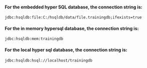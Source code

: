 
#### For the embedded hyper SQL database, the connection string is:

```
jdbc:hsqldb:file:C:/hsqldb/data/file.trainingdb;ifexists=true
```

#### For the in memory hypersql database, the connection string is:

```
jdbc:hsqldb:mem:trainingdb
```

#### For the local hyper sql database, the connection string is:

```
jdbc:hsqldb:hsql://localhost/trainingdb
```

